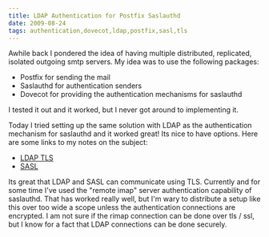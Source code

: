 ```yaml
---
title: LDAP Authentication for Postfix Saslauthd
date: 2009-08-24
tags: authentication,dovecot,ldap,postfix,sasl,tls
---
```

Awhile back I pondered the idea of having multiple distributed, replicated, isolated outgoing smtp servers. My idea was to use the following packages:

* Postfix for sending the mail
* Saslauthd for authentication senders
* Dovecot for providing the authentication mechanisms for saslauthd

I tested it out and it worked, but I never got around to implementing it.

Today I tried setting up the same solution with LDAP as the authentication mechanism for saslauthd and it worked great! Its nice to have options. Here are some links to my notes on the subject:

* <a href="http://www.docunext.com/wiki/LDAP_TLS">LDAP TLS</a>
* <a href="http://www.docunext.com/wiki/SASL">SASL</a>

Its great that LDAP and SASL can communicate using TLS. Currently and for some time I've used the "remote imap" server authentication capability of saslauthd. That has worked really well, but I'm wary to distribute a setup like this over too wide a scope unless the authentication connections are encrypted. I am not sure if the rimap connection can be done over tls / ssl, but I know for a fact that LDAP connections can be done securely.

